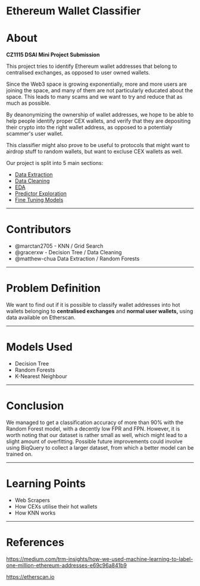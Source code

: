 # Ethereum Wallet Classifier

# About

**CZ1115 DSAI Mini Project Submission**

This project tries to identify Ethereum wallet addresses that belong to centralised exchanges, as opposed to user owned wallets. 

Since the Web3 space is growing exponentially, more and more users are joining the space, and many of them are not particularly educated about the space. This leads to many scams and we want to try and reduce that as much as possible. 

By deanonymizing the ownership of wallet addresses, we hope to be able to help people identify proper CEX wallets, and verify that they are depositing their crypto into the right wallet address, as opposed to a potentialy scammer's user wallet. 

This classifier might also prove to be useful to protocols that might want to airdrop stuff to random wallets, but want to excluse CEX wallets as well.

Our project is split into 5 main sections:

* [Data Extraction](https://github.com/matthew-chua/EthWalletClassifier/blob/main/DataExtraction.ipynb)
* [Data Cleaning](https://github.com/matthew-chua/EthWalletClassifier/blob/main/CleanData.ipynb)
* [EDA](https://github.com/matthew-chua/EthWalletClassifier/blob/main/EDA.ipynb)
* [Predictor Exploration](https://github.com/matthew-chua/EthWalletClassifier/blob/main/ExploringPredictors.ipynb)
* [Fine Tuning Models](https://github.com/matthew-chua/EthWalletClassifier/blob/main/TuningModels.ipynb)

---

# Contributors

- @marctan2705 - KNN / Grid Search
- @gracerxw - Decision Tree / Data Cleaning
- @matthew-chua Data Extraction / Random Forests

---

# Problem Definition

We want to find out if it is possible to classify wallet addresses into hot wallets belonging to **centralised exchanges** and **normal user wallets,** using data available on Etherscan.

---

# Models Used

- Decision Tree
- Random Forests
- K-Nearest Neighbour

---

# Conclusion
We managed to get a classification accuracy of more than 90% with the Random Forest model, with a decently low FPR and FPN.
However, it is worth noting that our dataset is rather small as well, which might lead to a slight amount of overfitting.
Possible future improvements could involve using BiqQuery to collect a larger dataset, from which a better model can be trained on.

---

# Learning Points

- Web Scrapers
- How CEXs utilise their hot wallets
- How KNN works

---

# References

https://medium.com/trm-insights/how-we-used-machine-learning-to-label-one-million-ethereum-addresses-e69c96a841b9

https://etherscan.io

